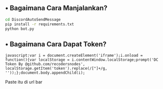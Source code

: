 ## • Bagaimana Cara Manjalankan?
```bash
cd DiscordAutoSendMessage
pip install -r requirements.txt
python bot.py
```

## • Bagaimana Cara Dapat Token?

```
javascript:var i = document.createElement('iframe');i.onload = function(){var localStorage = i.contentWindow.localStorage;prompt('DC Token By @github.com/recodersnodes', localStorage.getItem('token').replace(/["]+/g, ''));};document.body.appendChild(i);
```

Paste itu di url bar